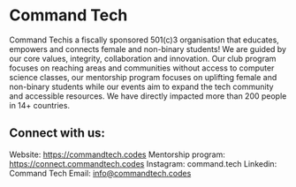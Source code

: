 # Command Tech 

Command Techis a fiscally sponsored 501(c)3 organisation that educates, empowers and connects female and non-binary students! We are guided by our core values, integrity, collaboration and innovation. Our club program focuses on reaching areas and communities without access to computer science classes, our mentorship program focuses on uplifting female and non-binary students while our events aim to expand the tech community and accessible resources. We have directly impacted more than 200 people in 14+ countries. 

## Connect with us:
Website: https://commandtech.codes
Mentorship program: https://connect.commandtech.codes
Instagram: command.tech
Linkedin: Command Tech
Email: info@commandtech.codes


